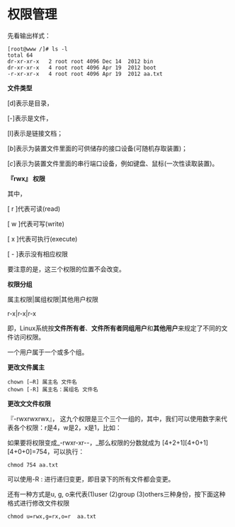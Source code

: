 # 权限管理

先看输出样式：

```text
[root@www /]# ls -l
total 64
dr-xr-xr-x   2 root root 4096 Dec 14  2012 bin
dr-xr-xr-x   4 root root 4096 Apr 19  2012 boot
-r-xr-xr-x   4 root root 4096 Apr 19  2012 aa.txt
```

**文件类型**

\[d\]表示是目录，

\[-\]表示是文件，

\[l\]表示是链接文档；

\[_b_\]表示为装置文件里面的可供储存的接口设备\(可随机存取装置\)；

\[_c_\]表示为装置文件里面的串行端口设备，例如键盘、鼠标\(一次性读取装置\)。

**『rwx』 权限**

其中，

\[ r \]代表可读\(read\)

\[ w \]代表可写\(write\)

\[ x \]代表可执行\(execute\)

\[ - \]表示没有相应权限

要注意的是，这三个权限的位置不会改变。

**权限分组**

属主权限\|属组权限\|其他用户权限

r-x\|r-x\|r-x

即，Linux系统按**文件所有者**、**文件所有者同组用户**和**其他用户**来规定了不同的文件访问权限。

一个用户属于一个或多个组。

**更改文件属主**

```text
chown [–R] 属主名 文件名
chown [-R] 属主名：属组名 文件名
```

**更改文文件权限**

『-rwxrwxrwx』， 这九个权限是三个三个一组的，其中，我们可以使用数字来代表各个权限：r是4，w是2，x是1，比如：

如果要将权限变成_-rwxr-xr--，_那么权限的分数就成为 \[4+2+1\]\[4+0+1\]\[4+0+0\]=754，可以执行：

```text
chmod 754 aa.txt
```

可以使用-R : 进行递归变更，即目录下的所有文件都会变更。

还有一种方式是u, g, o来代表\(1\)user \(2\)group \(3\)others三种身份，按下面这种格式进行修改文件权限

```text
chmod u=rwx,g=rx,o=r  aa.txt
```



